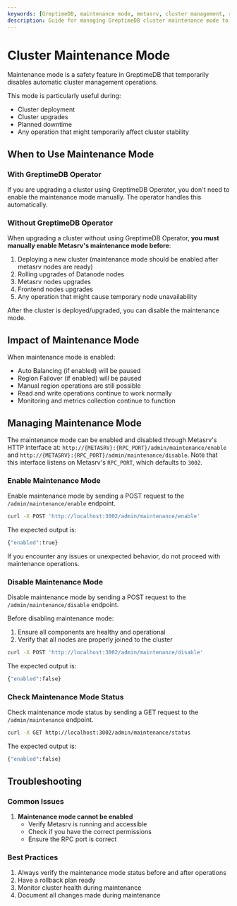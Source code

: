 ```yaml
---
keywords: [GreptimeDB, maintenance mode, metasrv, cluster management, region scheduling, auto balancing, failover, upgrade, maintenance]
description: Guide for managing GreptimeDB cluster maintenance mode to safely perform operations like upgrades and maintenance while preventing automatic region scheduling and failover.
---
```


# Cluster Maintenance Mode

Maintenance mode is a safety feature in GreptimeDB that temporarily disables automatic cluster management operations.

This mode is particularly useful during:
- Cluster deployment
- Cluster upgrades
- Planned downtime
- Any operation that might temporarily affect cluster stability


## When to Use Maintenance Mode

### With GreptimeDB Operator
If you are upgrading a cluster using GreptimeDB Operator, you don't need to enable the maintenance mode manually. The operator handles this automatically.

### Without GreptimeDB Operator
When upgrading a cluster without using GreptimeDB Operator, **you must manually enable Metasrv's maintenance mode before**:
1. Deploying a new cluster (maintenance mode should be enabled after metasrv nodes are ready)
2. Rolling upgrades of Datanode nodes
3. Metasrv nodes upgrades
4. Frontend nodes upgrades
5. Any operation that might cause temporary node unavailability

After the cluster is deployed/upgraded, you can disable the maintenance mode.

## Impact of Maintenance Mode

When maintenance mode is enabled:
- Auto Balancing (if enabled) will be paused
- Region Failover (if enabled) will be paused
- Manual region operations are still possible
- Read and write operations continue to work normally
- Monitoring and metrics collection continue to function

## Managing Maintenance Mode
The maintenance mode can be enabled and disabled through Metasrv's HTTP interface at: `http://{METASRV}:{RPC_PORT}/admin/maintenance/enable` and `http://{METASRV}:{RPC_PORT}/admin/maintenance/disable`. Note that this interface listens on Metasrv's `RPC_PORT`, which defaults to `3002`.

### Enable Maintenance Mode

Enable maintenance mode by sending a POST request to the `/admin/maintenance/enable` endpoint. 

```bash
curl -X POST 'http://localhost:3002/admin/maintenance/enable'
```

The expected output is:
```bash
{"enabled":true}
```

If you encounter any issues or unexpected behavior, do not proceed with maintenance operations.

### Disable Maintenance Mode

Disable maintenance mode by sending a POST request to the `/admin/maintenance/disable` endpoint. 

Before disabling maintenance mode:
1. Ensure all components are healthy and operational
2. Verify that all nodes are properly joined to the cluster

```bash
curl -X POST 'http://localhost:3002/admin/maintenance/disable'
```

The expected output is:
```bash
{"enabled":false}
```

### Check Maintenance Mode Status

Check maintenance mode status by sending a GET request to the `/admin/maintenance` endpoint.

```bash
curl -X GET http://localhost:3002/admin/maintenance/status
```

The expected output is:
```bash
{"enabled":false}
```

## Troubleshooting

### Common Issues

1. **Maintenance mode cannot be enabled**
   - Verify Metasrv is running and accessible
   - Check if you have the correct permissions
   - Ensure the RPC port is correct

### Best Practices

1. Always verify the maintenance mode status before and after operations
2. Have a rollback plan ready
3. Monitor cluster health during maintenance
4. Document all changes made during maintenance

